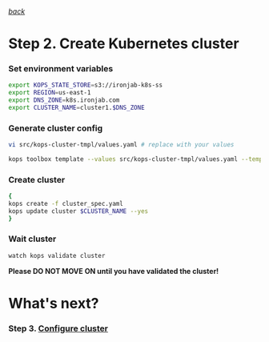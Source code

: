 ###### [back](http://54.152.51.78:10080/ironjab/it-k8s/src/master/docs/step1.md)

# Step 2. Create Kubernetes cluster

### Set environment variables
```sh
export KOPS_STATE_STORE=s3://ironjab-k8s-ss
export REGION=us-east-1
export DNS_ZONE=k8s.ironjab.com
export CLUSTER_NAME=cluster1.$DNS_ZONE
```

### Generate cluster config
```sh
vi src/kops-cluster-tmpl/values.yaml # replace with your values
```
```sh
kops toolbox template --values src/kops-cluster-tmpl/values.yaml --template src/kops-cluster-tmpl/template.yaml --output cluster_spec.yaml
```

### Create cluster
```sh
{
kops create -f cluster_spec.yaml
kops update cluster $CLUSTER_NAME --yes
}
```

### Wait cluster
```sh
watch kops validate cluster
```

**Please DO NOT MOVE ON until you have validated the cluster!**

# What's next?

### Step 3. [Configure cluster](http://54.152.51.78:10080/ironjab/it-k8s/src/master/docs/step3.md)
